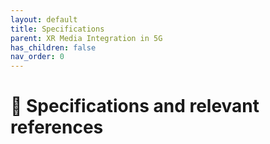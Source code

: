 ```yaml
---
layout: default
title: Specifications
parent: XR Media Integration in 5G
has_children: false
nav_order: 0
---
```

# 📑 Specifications and relevant references
